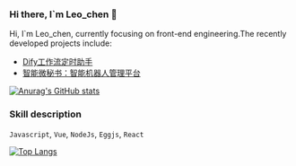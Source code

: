 ### Hi there, I`m Leo_chen 👋

Hi, I`m Leo_chen, currently focusing on front-end engineering.The recently developed projects include:

- [Dify工作流定时助手]([https://github.com/leochen-g/alumin-connect](https://github.com/leochen-g/dify-schedule))
- [智能微秘书：智能机器人管理平台](https://github.com/leochen-g/wechat-assistant-pro)

<!--
**leochen-g/leochen-g** is a ✨ _special_ ✨ repository because its `README.md` (this file) appears on your GitHub profile.

Here are some ideas to get you started:

- 🔭 I’m currently working on ...
- 🌱 I’m currently learning React and Typescript
- 👯 I’m looking to collaborate on ...
- 🤔 I’m looking for help with ...
- 💬 Ask me about ...
- 📫 How to reach me: ...
- 😄 Pronouns: ...
- ⚡ Fun fact: ...
-->

[![Anurag's GitHub stats](https://github-readme-stats-git-masterrstaa-rickstaa.vercel.app/api?username=leochen-g&count_private=true&show_icons=true&theme=radical)](https://github.com/anuraghazra/github-readme-stats)

### Skill description

`Javascript`, `Vue`, `NodeJs`, `Eggjs`, `React`

[![Top Langs](https://github-readme-stats-git-masterrstaa-rickstaa.vercel.app/api/top-langs/?username=leochen-g&layout=compact)](https://github.com/anuraghazra/github-readme-stats)
